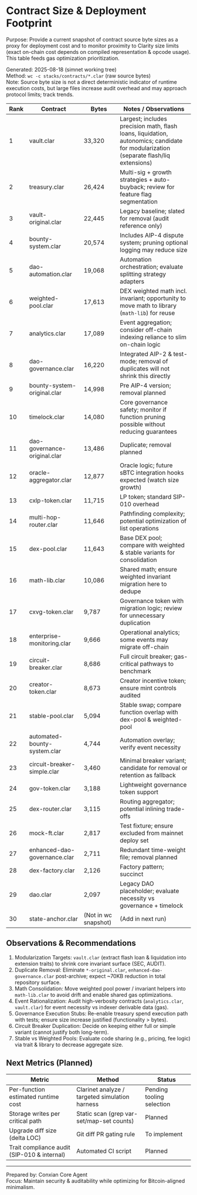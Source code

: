 # Contract Size & Deployment Footprint

Purpose: Provide a current snapshot of contract source byte sizes as a proxy for deployment cost and to monitor proximity to Clarity size limits (exact on-chain cost depends on compiled representation & opcode usage). This table feeds gas optimization prioritization.

Generated: 2025-08-18 (simnet working tree)  
Method: `wc -c stacks/contracts/*.clar` (raw source bytes)  
Note: Source byte size is not a direct deterministic indicator of runtime execution costs, but large files increase audit overhead and may approach protocol limits; track trends.

| Rank | Contract | Bytes | Notes / Observations |
|------|----------|-------|----------------------|
| 1 | vault.clar | 33,320 | Largest; includes precision math, flash loans, liquidation, autonomics; candidate for modularization (separate flash/liq extensions) |
| 2 | treasury.clar | 26,424 | Multi-sig + growth strategies + auto-buyback; review for feature flag segmentation |
| 3 | vault-original.clar | 22,445 | Legacy baseline; slated for removal (audit reference only) |
| 4 | bounty-system.clar | 20,574 | Includes AIP-4 dispute system; pruning optional logging may reduce size |
| 5 | dao-automation.clar | 19,068 | Automation orchestration; evaluate splitting strategy adapters |
| 6 | weighted-pool.clar | 17,613 | DEX weighted math incl. invariant; opportunity to move math to library (`math-lib`) for reuse |
| 7 | analytics.clar | 17,089 | Event aggregation; consider off-chain indexing reliance to slim on-chain logic |
| 8 | dao-governance.clar | 16,220 | Integrated AIP-2 & test-mode; removal of duplicates will not shrink this directly |
| 9 | bounty-system-original.clar | 14,998 | Pre AIP-4 version; removal planned |
| 10 | timelock.clar | 14,080 | Core governance safety; monitor if function pruning possible without reducing guarantees |
| 11 | dao-governance-original.clar | 13,486 | Duplicate; removal planned |
| 12 | oracle-aggregator.clar | 12,877 | Oracle logic; future sBTC integration hooks expected (watch size growth) |
| 13 | cxlp-token.clar | 11,715 | LP token; standard SIP-010 overhead |
| 14 | multi-hop-router.clar | 11,646 | Pathfinding complexity; potential optimization of list operations |
| 15 | dex-pool.clar | 11,643 | Base DEX pool; compare with weighted & stable variants for consolidation |
| 16 | math-lib.clar | 10,086 | Shared math; ensure weighted invariant migration here to dedupe |
| 17 | cxvg-token.clar | 9,787 | Governance token with migration logic; review for unnecessary duplication |
| 18 | enterprise-monitoring.clar | 9,666 | Operational analytics; some events may migrate off-chain |
| 19 | circuit-breaker.clar | 8,686 | Full circuit breaker; gas-critical pathways to benchmark |
| 20 | creator-token.clar | 8,673 | Creator incentive token; ensure mint controls audited |
| 21 | stable-pool.clar | 5,094 | Stable swap; compare function overlap with dex-pool & weighted-pool |
| 22 | automated-bounty-system.clar | 4,744 | Automation overlay; verify event necessity |
| 23 | circuit-breaker-simple.clar | 3,460 | Minimal breaker variant; candidate for removal or retention as fallback |
| 24 | gov-token.clar | 3,188 | Lightweight governance token support |
| 25 | dex-router.clar | 3,115 | Routing aggregator; potential inlining trade-offs |
| 26 | mock-ft.clar | 2,817 | Test fixture; ensure excluded from mainnet deploy set |
| 27 | enhanced-dao-governance.clar | 2,711 | Redundant time-weight file; removal planned |
| 28 | dex-factory.clar | 2,126 | Factory pattern; succinct |
| 29 | dao.clar | 2,097 | Legacy DAO placeholder; evaluate necessity vs governance + timelock |
| 30 | state-anchor.clar | (Not in wc snapshot) | (Add in next run) |

## Observations & Recommendations

1. Modularization Targets: `vault.clar` (extract flash loan & liquidation into extension traits) to shrink core invariant surface (SEC, AUDIT).  
2. Duplicate Removal: Eliminate `*-original.clar`, `enhanced-dao-governance.clar` post-archive; expect ~70KB reduction in total repository surface.  
3. Math Consolidation: Move weighted pool power / invariant helpers into `math-lib.clar` to avoid drift and enable shared gas optimizations.  
4. Event Rationalization: Audit high-verbosity contracts (`analytics.clar`, `vault.clar`) for event necessity vs indexer derivable data (gas).  
5. Governance Execution Stubs: Re-enable treasury spend execution path with tests; ensure size increase justified (functionality > bytes).  
6. Circuit Breaker Duplication: Decide on keeping either full or simple variant (cannot justify both long-term).  
7. Stable vs Weighted Pools: Evaluate code sharing (e.g., pricing, fee logic) via trait & library to decrease aggregate size.

## Next Metrics (Planned)

| Metric | Method | Status |
|--------|--------|--------|
| Per-function estimated runtime cost | Clarinet analyze / targeted simulation harness | Pending tooling selection |
| Storage writes per critical path | Static scan (grep var-set/map-set counts) | Planned |
| Upgrade diff size (delta LOC) | Git diff PR gating rule | To implement |
| Trait compliance audit (SIP-010 & internal) | Automated CI script | Planned |

---
Prepared by: Conxian Core Agent  
Focus: Maintain security & auditability while optimizing for Bitcoin-aligned minimalism.
